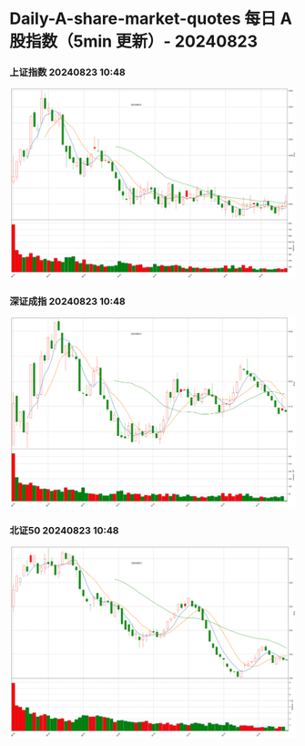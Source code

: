 
# Daily-A-share-market-quotes 每日 A 股指数（5min 更新）- 20240823

### 上证指数 20240823 10:48
![](./fig/2024/8/20240823-sh000001.png)

### 深证成指 20240823 10:48
![](./fig/2024/8/20240823-sz399001.png)

### 北证50 20240823 10:48
![](./fig/2024/8/20240823-bj899050.png)
